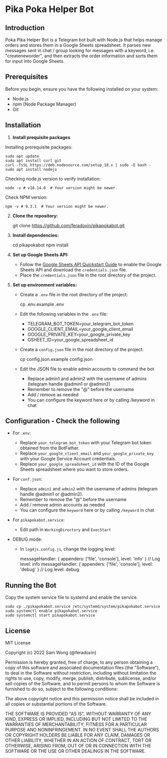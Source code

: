 # Pika Poka Helper Bot

## Introduction
Poka Pika Helper Bot is a Telegram bot built with Node.js that helps manage orders and stores them in a Google Sheets spreadsheet. It parses new messages sent in chat / group looking for messages with a keyword, i.e. "createneworder", and then extracts the order information and sorts them for input into Google Sheets.

## Prerequisites
Before you begin, ensure you have the following installed on your system:
- Node.js
- npm (Node Package Manager)
- Git

## Installation

1. **Install prequisite packages**

Installing prerequisite packages:

    sudo apt update
    sudo apt install curl git
    curl -fsSL https://deb.nodesource.com/setup_18.x | sudo -E bash -
    sudo apt install nodejs

Checking node.js version to verify installation:

    node -v # v18.14.0  # Your version might be newer.

Check NPM version:

    npm -v # 9.3.1  # Your version might be newer.

2. **Clone the repository:**

    git clone https://github.com/feradoxin/pikapokabot.git

3. **Install dependencies:**

    cd pikapokabot
    npm install

4. **Set up Google Sheets API:**
    - Follow the [Google Sheets API Quickstart Guide](https://developers.google.com/sheets/api/quickstart/nodejs) to enable the Google Sheets API and download the `credentials.json` file.
    - Place the `credentials.json` file in the root directory of the project.

5. **Set up environment variables:**
    - Create a `.env` file in the root directory of the project:
        
        cp .env.example .env
        
    - Edit the following variables in the `.env` file:

        - TELEGRAM_BOT_TOKEN=your_telegram_bot_token
        - GOOGLE_CLIENT_EMAIL=your_google_client_email
        - GOOGLE_PRIVATE_KEY=your_google_private_key
        - GSHEET_ID=your_google_spreadsheet_id

    - Create a `config.json` file in the root directory of the project:
    
        cp config.json.example config.json

    - Edit the JSON file to enable admin accounts to command the bot
    
        - Replace admin1 and admin2 with the username of admins (telegram handle @admin1 or @admin2)
        - Remember to remove the "@" before the username
        - Add / remove as needed
        - You can configure the keyword here or by calling /keyword in chat
       

## Configuration - Check the following
- For `.env`:

    - Replace `your_telegram_bot_token` with your Telegram bot token obtained from the BotFather.
    - Replace `your_google_client_email` and `your_google_private_key` with your Google Service Account credentials.
    - Replace `your_google_spreadsheet_id` with the ID of the Google Sheets spreadsheet where you want to store orders.

- For `conf.json`:

    - Replace `admin1` and `admin2` with the username of admins (telegram handle @admin1 or @admin2).
    - Remember to remove the "@" before the username
    - Add / remove admin accounts as needed
    - You can configure the `keyword` here or by calling `/keyword` in chat

- For `pikapokabot.service`:

    - Edit path in `WorkingDirectory` and `ExecStart`

- DEBUG mode:

    - In `log4js.config.js`, change the logging level:

        messageHandler: { appenders: ['file', 'console'], level: 'info' } // Log level: info
        messageHandler: { appenders: ['file', 'console'], level: 'debug' } // Log level: debug


## Running the Bot
Copy the system service file to systemd and enable the service.
    
    sudo cp ./pikapokabot.service /etc/systemd/system/pikapokabot.service
    sudo systemctl enable pikapokabot.service
    sudo systemctl start pikapokabot.service
    

## License

MIT License

Copyright (c) 2022 Sam Wong (@feradoxin)

Permission is hereby granted, free of charge, to any person obtaining a copy of this software and associated documentation files (the "Software"), to deal in the Software without restriction, including without limitation the rights to use, copy, modify, merge, publish, distribute, sublicense, and/or sell copies of the Software, and to permit persons to whom the Software is furnished to do so, subject to the following conditions:


The above copyright notice and this permission notice shall be included in all copies or substantial portions of the Software.

THE SOFTWARE IS PROVIDED "AS IS", WITHOUT WARRANTY OF ANY KIND, EXPRESS OR IMPLIED, INCLUDING BUT NOT LIMITED TO THE WARRANTIES OF MERCHANTABILITY, FITNESS FOR A PARTICULAR PURPOSE AND NONINFRINGEMENT. IN NO EVENT SHALL THE AUTHORS OR COPYRIGHT HOLDERS BE LIABLE FOR ANY CLAIM, DAMAGES OR OTHER LIABILITY, WHETHER IN AN ACTION OF CONTRACT, TORT OR OTHERWISE, ARISING FROM, OUT OF OR IN CONNECTION WITH THE SOFTWARE OR THE USE OR OTHER DEALINGS IN THE SOFTWARE.